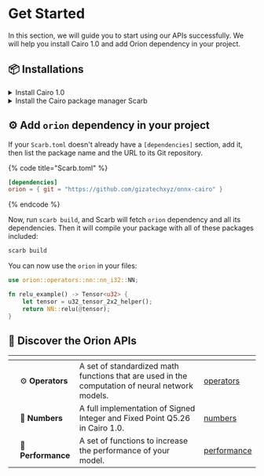 # Get Started

In this section, we will guide you to start using our APIs successfully. We will help you install Cairo 1.0 and add Orion dependency in your project.

## 📦 Installations

<details>

<summary>Install Cairo 1.0</summary>

#### Step 1: Install Cairo 1.0

There are different ways to install Cairo 1.0. Use the one that suits you best: [Cairo 1.0 installer](https://cairo-book.github.io/ch01-01-installation.html).

#### Step 2: Setup Language Server

Install the Cairo 1 **VS Code Extension** for proper syntax highlighting and code navigation. Just follow the steps indicated [here](https://github.com/starkware-libs/cairo/blob/main/vscode-cairo/README.md).

</details>

<details>

<summary>Install the Cairo package manager Scarb</summary>

#### Step 1: Install Scarb

Follow the installation guide on the [Scarb's Website](https://docs.swmansion.com/scarb/download).

#### Step 2: Create a new Scarb project

Follow the instructions [here](https://docs.swmansion.com/scarb/docs/guides/creating-a-new-package) to start a new Scarb project.

</details>

## ⚙️ Add `orion` dependency in your project

If your `Scarb.toml` doesn't already have a `[dependencies]` section, add it, then list the package name and the URL to its Git repository.

{% code title="Scarb.toml" %}

```toml
[dependencies]
orion = { git = "https://github.com/gizatechxyz/onnx-cairo" }
```

{% endcode %}

Now, run `scarb build`, and Scarb will fetch `orion` dependency and all its dependencies. Then it will compile your package with all of these packages included:

```sh
scarb build
```

You can now use the `orion` in your files:

```rust
use orion::operators::nn::nn_i32::NN;

fn relu_example() -> Tensor<u32> {
    let tensor = u32_tensor_2x2_helper();
    return NN::relu(@tensor);
}
```

## 🔭 Discover the Orion APIs

<table data-view="cards"><thead><tr><th></th><th></th><th></th><th data-hidden data-card-target data-type="content-ref"></th></tr></thead><tbody><tr><td></td><td>⚙️ <strong>Operators</strong></td><td>A set of standardized math functions that are used in the computation of neural network models.</td><td><a href="operators/">operators</a></td></tr><tr><td></td><td>🔢 <strong>Numbers</strong></td><td>A full implementation of Signed Integer and Fixed Point Q5.26 in Cairo 1.0.</td><td><a href="numbers/">numbers</a></td></tr><tr><td></td><td>🚀 <strong>Performance</strong></td><td>A set of functions to increase the performance of your model.</td><td><a href="performance/">performance</a></td></tr></tbody></table>
